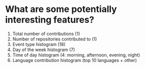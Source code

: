 What are some potentially interesting features?
===============================================

1. Total number of contributions (1)
2. Number of repositories contributed to (1)
3. Event type histogram (18)
4. Day of the week histogram (7)
5. Time of day histogram (4: morning, afternoon, evening, night)
7. Language contribution histogram (top 10 languages + other)
